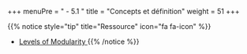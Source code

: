 +++
menuPre = " - 5.1 "
title = "Concepts et définition"
weight = 51
+++

{{% notice style="tip" title="Ressource" icon="fa fa-icon" %}}

- [ Levels of Modularity ](https://gregorriegler.com/2020/08/08/levels-of-modularity.html)
  {{% /notice %}}

